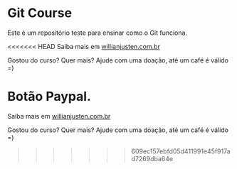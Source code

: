 # Git Course

Este é um repositório teste para ensinar como o Git funciona.

<<<<<<< HEAD
Saiba mais em [willianjusten.com.br](htp://willianjusten.com.br)

Gostou do curso? Quer mais? Ajude com uma doação, até um café é válido =)

Botão Paypal.
=======
Saiba mais em [willianjusten.com.br](http://willianjusten.com.br)

Gostou do curso? Quer mais? Ajude com uma doação, até um café é válido =)
>>>>>>> 609ec157ebfd05d411991e45f917ad7269dba64e
